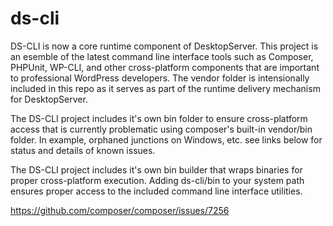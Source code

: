 # ds-cli
DS-CLI is now a core runtime component of DesktopServer. This project is an esemble of the latest command line interface tools such as Composer, PHPUnit, WP-CLI, and other cross-platform components that are important to professional WordPress developers. The vendor folder is intensionally included in this repo as it serves as part of the runtime delivery mechanism for DesktopServer.

The DS-CLI project includes it's own bin folder to ensure cross-platform access that is currently problematic using composer's built-in vendor/bin folder. In example, orphaned junctions on Windows, etc. see links below for status and details of known issues. 

The DS-CLI project includes it's own bin builder that wraps binaries for proper cross-platform execution. Adding ds-cli/bin to your system path ensures proper access to the included command line interface utilities. 

https://github.com/composer/composer/issues/7256
